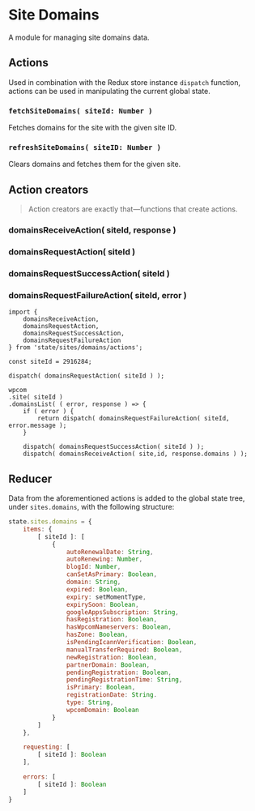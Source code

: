 # Site Domains

A module for managing site domains data.

## Actions

Used in combination with the Redux store instance `dispatch` function, actions can be used in manipulating the current global state.

### `fetchSiteDomains( siteId: Number )`

Fetches domains for the site with the given site ID.

### `refreshSiteDomains( siteID: Number )`

Clears domains and fetches them for the given site.

## Action creators

> Action creators are exactly that—functions that create actions.

### domainsReceiveAction( siteId, response )

### domainsRequestAction( siteId )

### domainsRequestSuccessAction( siteId )

### domainsRequestFailureAction( siteId, error )

```es6
import {
	domainsReceiveAction,
	domainsRequestAction,
	domainsRequestSuccessAction,
	domainsRequestFailureAction
} from 'state/sites/domains/actions';

const siteId = 2916284;

dispatch( domainsRequestAction( siteId ) );

wpcom
.site( siteId )
.domainsList( ( error, response ) => {
	if ( error ) {
		return dispatch( domainsRequestFailureAction( siteId, error.message );
	}

	dispatch( domainsRequestSuccessAction( siteId ) );
	dispatch( domainsReceiveAction( site,id, response.domains ) );
```

## Reducer

Data from the aforementioned actions is added to the global state tree, under `sites.domains`, with the following structure:

```js
state.sites.domains = {
	items: {
		[ siteId ]: [
			{
				autoRenewalDate: String,
				autoRenewing: Number,
				blogId: Number,
				canSetAsPrimary: Boolean,
				domain: String,
				expired: Boolean,
				expiry: setMomentType,
				expirySoon: Boolean,
				googleAppsSubscription: String,
				hasRegistration: Boolean,
				hasWpcomNameservers: Boolean,
				hasZone: Boolean,
				isPendingIcannVerification: Boolean,
				manualTransferRequired: Boolean,
				newRegistration: Boolean,
				partnerDomain: Boolean,
				pendingRegistration: Boolean,
				pendingRegistrationTime: String,
				isPrimary: Boolean,
				registrationDate: String.
				type: String,
				wpcomDomain: Boolean
			}
		]
	},

	requesting: [
		[ siteId ]: Boolean
	],

	errors: [
		[ siteId ]: Boolean
	]
}
```
